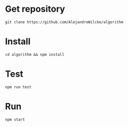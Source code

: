 # Get repository
```
git clone https://github.com/AlejandroWilcke/algorithm
```

# Install
```
cd algorithm && npm install
```

# Test
```
npm run test
```

# Run
```
npm start
```
